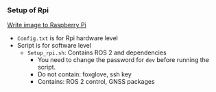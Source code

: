 ### Setup of Rpi
[Write image to Raspberry Pi ](https://orobotics.sharepoint.com/:w:/s/AMRSweeper/EYyAcXdbdvBDn3S_FSLEkB8BfrLMU5o2DUBJO345Z8hJNw?e=cCnbcv)
- `Config.txt` is for Rpi hardware level
- Script is for software level
  - `Setup_rpi.sh`: Contains ROS 2 and dependencies
    - You need to change the password for `dev` before running the script.
    - Do not contain: foxglove, ssh key
    - Contains: ROS 2 control, GNSS packages
